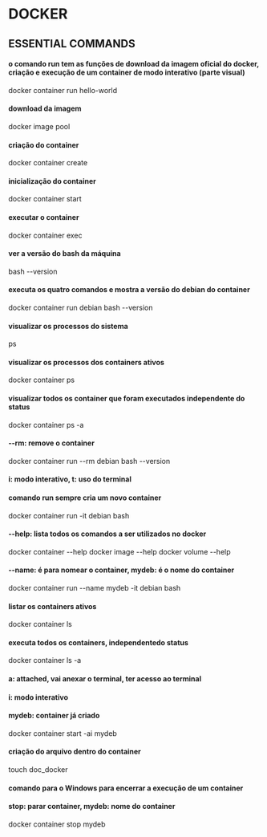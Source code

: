 # DOCKER

## ESSENTIAL COMMANDS

#### o comando run tem as funções de download da imagem oficial do docker, criação e execução de um container de modo interativo (parte visual)
docker container run hello-world

#### download da imagem
docker image pool

#### criação do container
docker container create

#### inicialização do container
docker container start

#### executar o container
docker container exec

#### ver a versão do bash da máquina
bash --version

#### executa os quatro comandos e mostra a versão do debian do container
docker container run debian bash --version

#### visualizar os processos do sistema
ps

#### visualizar os processos dos containers ativos
docker container ps

#### visualizar todos os container que foram executados independente do status
docker container ps -a

#### --rm: remove o container
docker container run --rm debian bash --version

#### i: modo interativo, t: uso do terminal
#### comando run sempre cria um novo container
docker container run -it debian bash

#### --help: lista todos os comandos a ser utilizados no docker
docker container --help
docker image --help
docker volume --help

####  --name: é para nomear o container, mydeb: é o nome do container
docker container run --name mydeb -it debian bash

#### listar os containers ativos
docker container ls

#### executa todos os containers, independentedo status
docker container ls -a

#### a: attached, vai anexar o terminal, ter acesso ao terminal
#### i: modo interativo
#### mydeb: container já criado
docker container start -ai mydeb

#### criação do arquivo dentro do container
touch doc_docker

#### comando para o Windows para encerrar a execução de um container
#### stop: parar container, mydeb: nome do container
docker container stop mydeb
